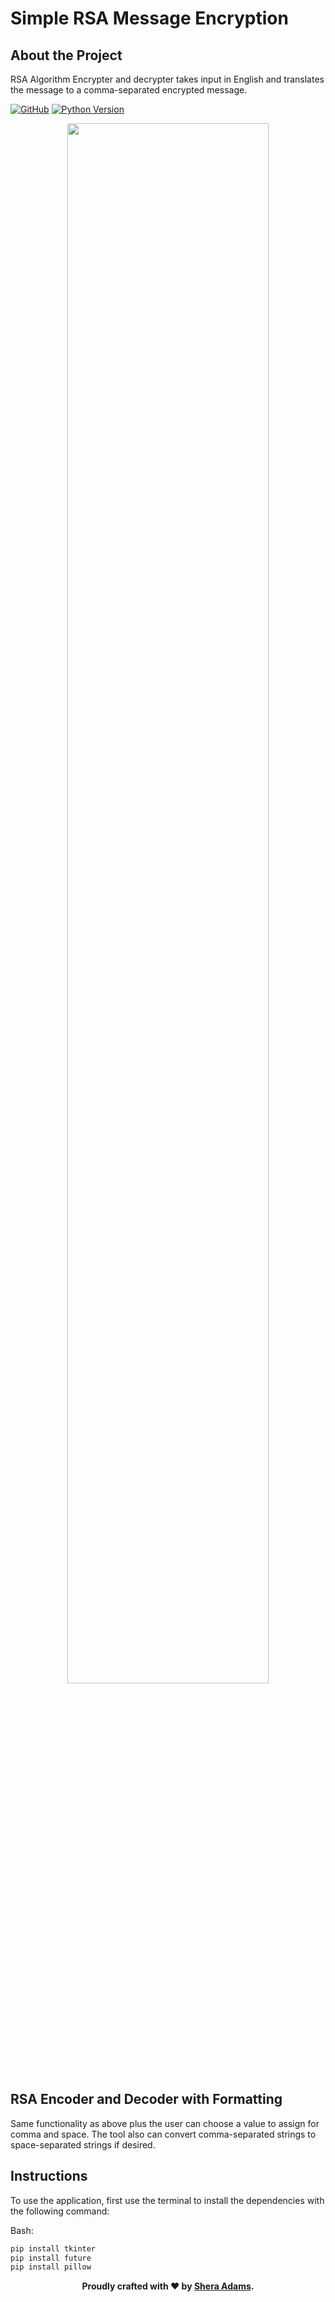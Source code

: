 # Simple RSA Message Encryption

## About the Project 

RSA Algorithm Encrypter and decrypter takes input in English and translates the message to a comma-separated encrypted message.

[![GitHub](https://img.shields.io/github/license/sheraadams/Simple-RSA-Mesage-Encryption)](https://img.shields.io/github/license/sheraadams/Simple-RSA-Mesage-Encryption)
[![Python Version](https://img.shields.io/pypi/pyversions/dash.svg?color=dark-green)](https://www.python.org)

<p align="center">
  <img width="80%" height="80%" src="https://github.com/sheraadams/Simple-RSA-Mesage-Encryption/assets/110789514/1e03a3bc-7c86-4568-b9f2-524ff959bff5">
</p>

## RSA Encoder and Decoder with Formatting 
Same functionality as above plus the user can choose a value to assign for comma and space. The tool also can convert comma-separated strings to space-separated strings if desired. 

## Instructions
To use the application, first use the terminal to install the dependencies with the following command:

Bash:
```bash
pip install tkinter
pip install future
pip install pillow

```

<div style="text-align: center;">
  <p><strong>Proudly crafted with ❤️ by <a href="https://github.com/sheraadams" target="_blank">Shera Adams</a>.</strong></p>
</div>
